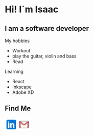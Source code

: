 # Hi! I´m Isaac <br>
## I am a software developer

My hobbies
- Workout
- play the guitar, violin and bass
- Read

Learning
- React
- Inkscape
- Adobe XD

## Find Me
<a href="https://www.linkedin.com/in/jorge-isaac-godinez-preza-43bb04226/">
<img align="left" alt="something" width="40px" src="https://github.com/gitbrave99/gitbrave99/blob/master/linkedin.svg">
</a>
<a href="mailto:bezisaa@gmail.com">
  <img align="left" alt="something" width="40px" src="https://github.com/gitbrave99/gitbrave99/blob/master/gmail.svg">
</a>
